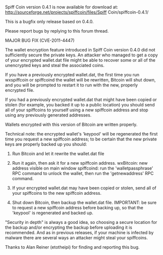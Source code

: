 Spiff Coin version 0.4.1 is now available for download at:
http://sourceforge.net/projects/spiffcoin/files/Spiff Coin/spiffcoin-0.4.1/

This is a bugfix only release based on 0.4.0.

Please report bugs by replying to this forum thread.

MAJOR BUG FIX  (CVE-2011-4447)

The wallet encryption feature introduced in Spiff Coin version 0.4.0 did not sufficiently secure the private keys. An attacker who
managed to get a copy of your encrypted wallet.dat file might be able to recover some or all of the unencrypted keys and steal the
associated coins.

If you have a previously encrypted wallet.dat, the first time you run wxspiffcoin or spiffcoind the wallet will be rewritten, Bitcoin will
shut down, and you will be prompted to restart it to run with the new, properly encrypted file.

If you had a previously encrypted wallet.dat that might have been copied or stolen (for example, you backed it up to a public
location) you should send all of your spiffcoins to yourself using a new spiffcoin address and stop using any previously generated addresses.

Wallets encrypted with this version of Bitcoin are written properly.

Technical note: the encrypted wallet's 'keypool' will be regenerated the first time you request a new spiffcoin address; to be certain that the
new private keys are properly backed up you should:

1. Run Bitcoin and let it rewrite the wallet.dat file

2. Run it again, then ask it for a new spiffcoin address.
wxBitcoin: new address visible on main window
spiffcoind: run the 'walletpassphrase' RPC command to unlock the wallet,  then run the 'getnewaddress' RPC command.

3. If your encrypted wallet.dat may have been copied or stolen, send all of your spiffcoins to the new spiffcoin address.

4. Shut down Bitcoin, then backup the wallet.dat file.
IMPORTANT: be sure to request a new spiffcoin address before backing up, so that the 'keypool' is regenerated and backed up.

"Security in depth" is always a good idea, so choosing a secure location for the backup and/or encrypting the backup before uploading it is recommended. And as in previous releases, if your machine is infected by malware there are several ways an attacker might steal your spiffcoins.

Thanks to Alan Reiner (etotheipi) for finding and reporting this bug.
